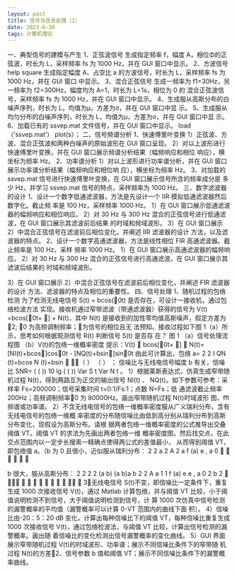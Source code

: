 ```yaml
---
layout: post
title: 信号与信息处理（1）
date: 2023-6-30
tags: 计算机理论
---
```

一、典型信号的建模与产生
1、正弦波信号
生成指定频率 f，幅度 A，相位Φ的正弦波，时长为 L，采样频率 fs 为 1000 Hz，并在 GUI
窗口中显示。
2、方波信号 help square
生成指定幅度 A、占空比 a 的方波信号，时长为 L，采样频率 fs 为 1000 Hz，并在 GUI 窗口
中显示。
3、混合正弦信号
生成一频率为 f1=30Hz，另一频率为 f2=300Hz，幅度均为 A=1，时长为 L=1s，相位为 0 的
混合正弦波信号，采样频率 fs 为 1000 Hz，并在 GUI 窗口中显示。
4、生成服从高斯分布的白噪声序列，时长为 L，均值为μ，方差为σ，并在 GUI 窗口中显
示。
5、生成服从均匀分布的白噪声序列，时长为 L，均值为μ，方差为σ，并在 GUI 窗口中显
示。
6、加载已有的 ssvep.mat 文件信号，并在 GUI 窗口中显示。
load（’ssvep.mat’）
plot(s）；
二、信号频谱分析
1、快速傅里叶变换
1）正弦波、方波、混合正弦波和两种白噪声的原始波形在 GUI 窗口呈现。
2）对以上波形进行快速傅里叶变换，并在 GUI 窗口展示频谱分析结果（幅频响应和相位
响应），横坐标为频率 Hz。
2、功率谱分析
1）对以上波形进行功率谱分析，并在 GUI 窗口展示功率谱分析结果（幅频响应和相位响
应），横坐标为频率 Hz。
3、对加载的 ssvep.mat 信号进行快速傅里叶变换，在 GUI 窗口展示信号所含的频率成分是
多少 Hz，并学习 ssvep.mat 信号的特点，采样频率为 1000 Hz。
三、数字滤波器的设计
1、设计一个数字低通滤波器，方法是先设计一个 IIR 模拟低通滤波器然后数字化。截止频
率是 100 Hz，采样频率 1000 Hz。
1）在 GUI 窗口展示低通滤波器的幅频响应和相位响应。
2）对 30 Hz 与 300 Hz 混合的正弦信号进行低通滤波，在 GUI 窗口展示其滤波前后结果
的时域和频域波形。
3）在 GUI 窗口展示 2）中混合正弦信号在滤波前后相位变化，并阐述 IIR 滤波器的设计
方法，以及滤波器的特点。
2、设计一个数字高通滤波器，方法是线性相位 FIR 高通滤波器。截止频率是 100 Hz，采样
频率 1000 Hz。
1）在 GUI 窗口展示高通滤波器的幅频响应。
2）对 30 Hz 与 300 Hz 混合的正弦信号进行高通滤波，在 GUI 窗口展示其滤波后结果的
时域和频域波形。

3）在 GUI 窗口展示 2）中混合正弦信号在滤波前后相位变化，并阐述 FIR 滤波器的设计
方法、滤波器的特点及相位的重要性。
四、信号处理
1、随机过程的包络检测
为了检测无线电信号 S(t) = bcos(0t) 是否存在，可设计一接收机，通过包络检波方法
实现。接收机通过窄带滤波（带通滤波器）获得的信号为 V(t) =bcos[0t+ ] + N(t)，其中 N(t)
是接收到的加性零均值高斯噪声，假定方差为 2; 0 为高频调制频率；为信号的相位且无
法预知。接收过程如下图 1（a）所示，思考如何根据观测信号 R(t) 判断信号 S(t) 是否存
在？
图 1 （a）信号处理流程图 （b）V(t)的包络一维概率密度
提示：V(t)  bcos[0t+ ]  N(t)=[NI(t)+bcos]cos0t - [NQ(t)+bsin]sin0t
由此可计算出，包络 a= 2 2
I QN (t)+bcos N (t)+bsin

（ ） （ ） ；
信噪比与无线电信号幅度 b 有关，信噪比 SNR= ( ( ))
10 lg ( ( ))
Var S t
Var N t 。
1）根据莱斯表达式，仿真生成窄带随机过程 N(t)，得到两路互为正交的输出信号 NI(t) 、
NQ(t)。如下参数可参考：采样率 Fs=200000；信号采集时间 t=0:1/Fs:1；点数 N=Fs；低
通滤波截止频率 200Hz；高频调制频率0 为 80000Hz。画出窄带随机过程 N(t)时域波形
图、fft 频谱或功率谱。
2）不含无线电信号的包络一维概率密度服从广义瑞利分布，含有无线电信号的包络一维概
率密度的分布随信噪比由低到高分别从瑞利分布到高斯分布变化，现假设为高斯分布。请根
据两者包络一维概率密度的公式推导出交叠阈值 VT。阈值 VT 的求法为先画出两者包络一维
概率密度图，然后找交点，在此交点范围内以一定步长搜索一精确点使得两公式的差值最小，
从而得到阈值 VT，即包络值 a。（b 为 0 且很小，近似服从瑞利分布： 2
2
a
2
A 2
a
f (a) e , a 0
 
 

；

b 很大，服从高斯分布： 2 2
2 2
(a b) (a b)a b
2 2
A
a 1 1
f (a) e e , a 0
2 b 2
  
 
  
  
）
3）无线电信号 S(t)不变，即信噪比一定条件下，重复生成 1000 次接收信号 V(t)，通过 Matlab
计算包络，并与阈值 VT 比较，小于阈值说明检测不到信号，大于阈值说明检测到信号，计
算 1000 次仿真中信号检测的漏警概率的平均值（漏警概率可以计算 0-VT 范围内的曲线下面
积）。
4）信噪比由-20：5：20 dB 变化，计算出每种信噪比下的阈值 VT，每种信噪比重复生成 1000
次接收信号 V(t)，通过包络检波法，与阈值 VT 比较，计算出信号检测的漏警概率。画出随
着信噪比的变化检测出信号漏警概率的变化曲线。
5）GUI 界面展示窄带随机过程 V(t)的时域波形、功率谱；展示不同信噪比条件下的窄带随
机过程 N(t)的方差2、信号参数 b 值和阈值 VT；展示不同信噪比条件下的漏警概率曲线。
